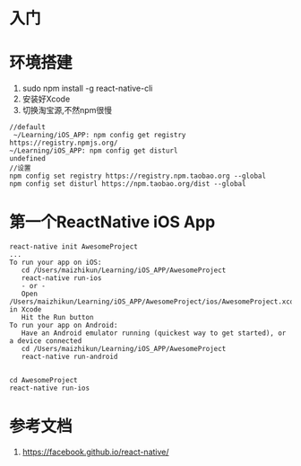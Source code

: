  # 入门

# 环境搭建

1. sudo npm install -g react-native-cli
2. 安装好Xcode
3. 切换淘宝源,不然npm很慢

  ```shell
  //default
   ~/Learning/iOS_APP: npm config get registry
https://registry.npmjs.org/
 ~/Learning/iOS_APP: npm config get disturl
undefined
  //设置
  npm config set registry https://registry.npm.taobao.org --global
npm config set disturl https://npm.taobao.org/dist --global
  ```
  
# 第一个ReactNative iOS App

```shell
react-native init AwesomeProject
...
To run your app on iOS:
   cd /Users/maizhikun/Learning/iOS_APP/AwesomeProject
   react-native run-ios
   - or -
   Open /Users/maizhikun/Learning/iOS_APP/AwesomeProject/ios/AwesomeProject.xcodeproj in Xcode
   Hit the Run button
To run your app on Android:
   Have an Android emulator running (quickest way to get started), or a device connected
   cd /Users/maizhikun/Learning/iOS_APP/AwesomeProject
   react-native run-android
   
   
cd AwesomeProject
react-native run-ios
```

# 参考文档

1. <https://facebook.github.io/react-native/>